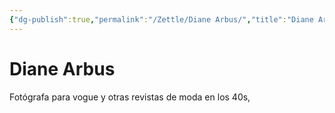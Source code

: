 ```yaml
---
{"dg-publish":true,"permalink":"/Zettle/Diane Arbus/","title":"Diane Arbus","tags":["Referencia,"],"created":"2023-05-08T14:24:36.535-05:00","updated":"2023-08-26T20:26:16.029-05:00"}
---
```



# Diane Arbus

Fotógrafa para vogue y otras revistas de moda en los 40s, 
